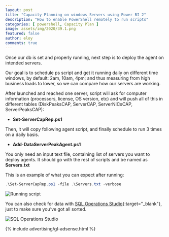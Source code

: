 ```yaml
---
layout: post
title: "Capacity Planning on windows Servers using Power BI 2"
description: "How to enable PowerShell remotely to run scripts"
categories: [ powershell, Capacity Plan ]
image: assets/img/2020/39.1.png
featured: false
author: eloy
comments: true
---
```


Once our db is set and properly running, next step is to deploy the agent on intended servers.

Our goal is to schedule ps script and get it running daily on different time windows, by default: 2am, 10am, 4pm; and thus measuring from high business loads to lower, so we can compare how our servers are working.

After launched and reached one server, script will ask for computer information (processors, license, OS version, etc) and will push all of this in different tables (DiskPeaksCAP, ServerCAP, ServerNICsCAP, ServerPeaksCAP):

* **Set-ServerCapRep.ps1**

Then, it will copy following agent script, and finally schedule to run 3 times on a daily basis.
* **Add-DataServerPeakAgent.ps1**

You only need an input text file, containing list of servers you want to deploy agents. It should go with the rest of scripts and be named as **Servers.txt**

This is an example of what you can expect after running:

```powershell
.\Set-ServerCapRep.ps1 -file .\Servers.txt -verbose
```

![Running script]({{site.baseurl}}/assets/img/2020/39.1.png)

You can also check for data with [SQL Operations Studio](https://eloysalamanca.es/databases/testing-sql-operations-studio){:target="_blank"}, just to make sure you’ve got all sorted.

![SQL Operations Studio]({{site.baseurl}}/assets/img/2020/39.2.png)

{% include advertising/gl-adsense.html %}